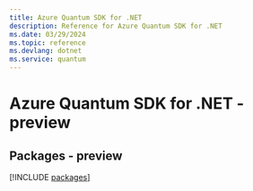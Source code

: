 ```yaml
---
title: Azure Quantum SDK for .NET
description: Reference for Azure Quantum SDK for .NET
ms.date: 03/29/2024
ms.topic: reference
ms.devlang: dotnet
ms.service: quantum
---
```

# Azure Quantum SDK for .NET - preview
## Packages - preview
[!INCLUDE [packages](quantum-index.md)]